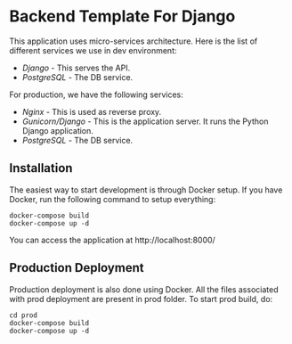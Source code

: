 # Backend Template For Django

This application uses micro-services architecture. Here is the list of different
services we use in dev environment:

- *Django* - This serves the API.
- *PostgreSQL* - The DB service.

For production, we have the following services:

- *Nginx* - This is used as reverse proxy.
- *Gunicorn/Django* - This is the application server. It runs the Python Django
  application.
- *PostgreSQL* - The DB service.

## Installation
The easiest way to start development is through Docker setup. If you have
Docker, run the following command to setup everything:

```
docker-compose build
docker-compose up -d
```

You can access the application at http://localhost:8000/


## Production Deployment
Production deployment is also done using Docker. All the files associated with
prod deployment are present in prod folder. To start prod build, do:

```
cd prod
docker-compose build
docker-compose up -d
````
